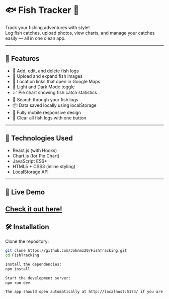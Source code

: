 # 🐟 Fish Tracker 🎣

Track your fishing adventures with style!  
Log fish catches, upload photos, view charts, and manage your catches easily — all in one clean app.

---

## 🌟 Features

- 🎣 Add, edit, and delete fish logs
- 📸 Upload and expand fish images
- 📍 Location links that open in Google Maps
- 🌙 Light and Dark Mode toggle
- 📈 Pie chart showing fish catch statistics
- 🔎 Search through your fish logs
- 📦 Data saved locally using localStorage
- 📱 Fully mobile responsive design
- 🧹 Clear all fish logs with one button

---

## 🚀 Technologies Used

- React.js (with Hooks)
- Chart.js (for Pie Chart)
- JavaScript ES6+
- HTML5 + CSS3 (inline styling)
- LocalStorage API

---
## 🔗 Live Demo
[Check it out here!](**https://your-vercel-link.vercel.app**)
---
## 🛠 Installation

Clone the repository:

```bash
git clone https://github.com/Johnmz20/FishTracking.git
cd FishTracking

Install the dependencies:
npm install

Start the development server:
npm run dev

The app should open automatically at http://localhost:5173/ if you are using Vite.
